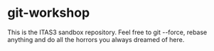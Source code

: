 # git-workshop

This is the ITAS3 sandbox repository. 
Feel free to git --force, rebase anything and do all the horrors you always dreamed of here. 
